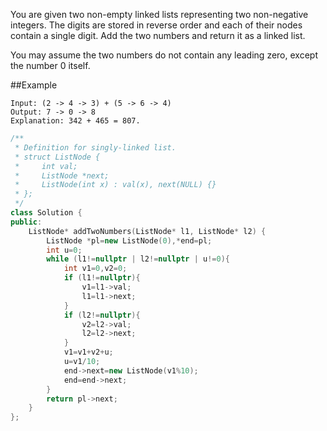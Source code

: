 You are given two non-empty linked lists representing two non-negative integers. The digits are stored in reverse order and each of their nodes contain a single digit. Add the two numbers and return it as a linked list.

You may assume the two numbers do not contain any leading zero, except the number 0 itself.

##Example

```
Input: (2 -> 4 -> 3) + (5 -> 6 -> 4)
Output: 7 -> 0 -> 8
Explanation: 342 + 465 = 807.
```

```cpp
/**
 * Definition for singly-linked list.
 * struct ListNode {
 *     int val;
 *     ListNode *next;
 *     ListNode(int x) : val(x), next(NULL) {}
 * };
 */
class Solution {
public:
    ListNode* addTwoNumbers(ListNode* l1, ListNode* l2) {
        ListNode *pl=new ListNode(0),*end=pl;
        int u=0;
        while (l1!=nullptr | l2!=nullptr | u!=0){
            int v1=0,v2=0;
            if (l1!=nullptr){
                v1=l1->val;
                l1=l1->next;
            }
            if (l2!=nullptr){
                v2=l2->val;
                l2=l2->next;
            }
            v1=v1+v2+u;
            u=v1/10;
            end->next=new ListNode(v1%10);
            end=end->next;
        }
        return pl->next;
    }
};
```

